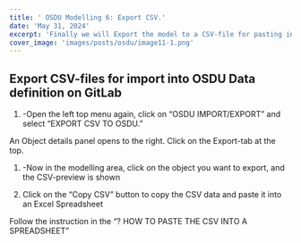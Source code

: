 ```yaml
---
title: ' OSDU Modelling 6: Export CSV.'
date: 'May 31, 2024'
excerpt: 'Finally we will Export the model to a CSV-file for pasting into a Excel Spreadsheet. This spreadsheet can then be imported into OSDU'
cover_image: 'images/posts/osdu/image11-1.png'
---
```

## Export CSV-files for import into OSDU Data definition on GitLab

1. -Open the left top menu again, click on “OSDU IMPORT/EXPORT” and select “EXPORT CSV TO OSDU.”
 
An Object details panel opens to the right. Click on the Export-tab at the top.

1. -Now in the modelling area, click on the object you want to export, and the CSV-preview is shown

2. Click on the “Copy CSV” button to copy the CSV data and paste it into an Excel Spreadsheet

Follow the instruction in the “? HOW TO PASTE THE CSV INTO A SPREADSHEET”

